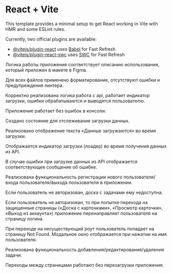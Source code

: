 # React + Vite

This template provides a minimal setup to get React working in Vite with HMR and some ESLint rules.

Currently, two official plugins are available:

- [@vitejs/plugin-react](https://github.com/vitejs/vite-plugin-react/blob/main/packages/plugin-react/README.md) uses [Babel](https://babeljs.io/) for Fast Refresh
- [@vitejs/plugin-react-swc](https://github.com/vitejs/vite-plugin-react-swc) uses [SWC](https://swc.rs/) for Fast Refresh

Логика работы приложения соответствует описанию использования, который приложен в макете в Figma.

Для всех файлов применено форматирование, отсутствуют ошибки и предупреждения линтера.

Корректно реализована логика работа с api, работает индикатор загрузки, ошибки обрабатываются и выводятся пользователю.

Приложение работает без ошибок в консоли.

Создано состояние для отслеживания загрузки данных.

Реализовано отображение текста «Данные загружаются» во время загрузки.

Отображается индикатор загрузки (лоадер) во время получения данных из API.

В случае ошибки при загрузке данных из API отображается соответствующее сообщение об ошибке.

Реализована функциональность регистрации нового пользователя/входа пользователя/выхода пользователя в приложении.

Если пользователь не авторизован, доска с задачами ему недоступна.

Если пользователь не авторизован, то при попытке перехода на защищенные страницы («Доска с карточками», «Просмотр карточки», «Выход из аккаунта») приложение перенаправляет пользователя на страницу логина.

При переходе на несуществующий роут пользователь попадает на страницу Not Found.
Модальное окно отображается при нажатии на имя пользователя.

Реализована функциональность добавления/редактирования/удаления задачи.

Переходы между страницами работают без перезагрузки приложения.